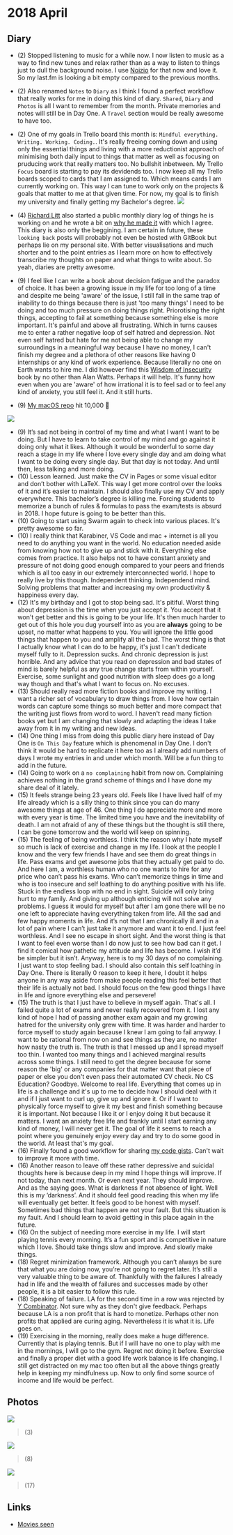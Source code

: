 # 2018 April
<!-- ## Shared -->

## Diary
- (2) Stopped listening to music for a while now. I now listen to music as a way to find new tunes and relax rather than as a way to listen to things just to dull the background noise. I use [Noizio](http://noiz.io) for that now and love it. So my last.fm is looking a bit empty compared to the previous months.
- (2) Also renamed `Notes` to `Diary` as I think I found a perfect workflow that really works for me in doing this kind of diary. `Shared`, `Diary` and `Photos` is all I want to remember from the month. Private memories and notes will still be in Day One. A `Travel` section would be really awesome to have too.
- (2) One of my goals in Trello board this month is: `Mindful everything. Writing. Working. Coding.`. It's really freeing coming down and using only the essential things and living with a more reductionist approach of minimising both daily input to things that matter as well as focusing on pruducing work that really matters too. No bullshit inbetween. My Trello `Focus` board is starting to pay its devidends too. I now keep all my Trello boards scoped to cards that I am assigned to. Which means cards I am currently working on. This way I can tune to work only on the projects & goals that matter to me at that given time. For now, my goal is to finish my university and finally getting my Bachelor's degree.
![](https://i.imgur.com/XbfhYFb.png)

- (4) [Richard Litt](https://github.com/RichardLitt) also started a public monthly diary log of things he is working on and he wrote a bit on [why he made it](https://richardlitt.github.io/2018-april/2018/04/04/11-31-why-am-i-writing-on-this-site/) with which I agree. This diary is also only the beggining. I am certain in future, these `looking back` posts will probably not even be hosted with GitBook but perhaps lie on my personal site. With better visualisations and much shorter and to the point entries as I learn more on how to effectively transcribe my thoughts on paper and what things to write about. So yeah, diaries are pretty awesome.
- (9) I feel like I can write a book about decision fatigue and the paradox of choice. It has been a growing issue in my life for too long of a time and despite me being 'aware' of the issue, I still fall in the same trap of inability to do things because there is just 'too many things' I need to be doing and too much pressure on doing things right. Priorotising the right things, accepting to fail at something because something else is more important. It's painful and above all frustrating. Which in turns causes me to enter a rather negative loop of self hatred and depression. Not even self hatred but hate for me not being able to change my surroundings in a meaningful way because I have no money, I can't finish my degree and a plethora of other reasons like having 0 internships or any kind of work experience. Because literally no one on Earth wants to hire me. I did however find this [Wisdom of Insecurity](https://antilogicalism.files.wordpress.com/2017/07/wisdom-of-insecurity.pdf) book by no other than Alan Watts. Perhaps it will help. It's funny how even when you are 'aware' of how irrational it is to feel sad or to feel any kind of anxiety, you still feel it. And it still hurts.
- (9) [My macOS repo](https://github.com/nikitavoloboev/my-mac-os) hit 10,000 🌟

![](https://i.imgur.com/C0Ubq2x.png)

- (9) It’s sad not being in control of my time and what I want I want to be doing. But I have to learn to take control of my mind and go against it doing only what it likes. Although it would be wonderful to some day reach a stage in my life where I love every single day and am doing what I want to be doing every single day. But that day is not today. And until then, less talking and more doing.
- (10) Lesson learned. Just make the CV in Pages or some visual editor and don’t bother with LaTeX. This way I get more control over the looks of it and it’s easier to maintain. I should also finally use my CV and apply everywhere. This bachelor’s degree is killing me. Forcing students to memorize a bunch of rules & formulas to pass the exam/tests is absurd in 2018. I hope future is going to be better than this.
- (10) Going to start using Swarm again to check into various places. It's pretty awesome so far.
- (10) I really think that Karabiner, VS Code and mac + internet is all you need to do anything you want in the world. No education needed aside from knowing how not to give up and stick with it. Everything else comes from practice. It also helps not to have constant anxiety and pressure of not doing good enough compared to your peers and friends which is all too easy in our extremely interconnected world. I hope to really live by this though. Independent thinking. Independend mind. Solving problems that matter and increasing my own productivity & happiness every day.
- (12) It's my birthday and I got to stop being sad. It's pitiful. Worst thing about depression is the time when you just accept it. You accept that it won't get better and this is going to be your life. It's then much harder to get out of this hole you dug yourself into as you are **always** going to be upset, no matter what happens to you. You will ignore the little good things that happen to you and amplify all the bad. The worst thing is that I actually know what I can do to be happy, it's just I can't dedicate myself fully to it. Depression sucks. And chronic depression is just horrible. And any advice that you read on depression and bad states of mind is barely helpful as any true change starts from within yourself. Exercise, some sunlight and good nutrition with sleep does go a long way though and that's what I want to focus on. No excuses.
- (13) Should really read more fiction books and improve my writing. I want a richer set of vocabulary to draw things from. I love how certain words can capture some things so much better and more compact that the writing just flows from word to word. I haven't read many fiction books yet but I am changing that slowly and adapting the ideas I take away from it in my writing and new ideas.
- (14) One thing I miss from doing this public diary here instead of Day One is `On This Day` feature which is phenomenal in Day One. I don't think it would be hard to replicate it here too as I already add numbers of days I wrote my entries in and under which month. Will be a fun thing to add in the future.
- (14) Going to work on a `no complaining` habit from now on. Complaining achieves nothing in the grand scheme of things and I have done my share deal of it lately.
- (15) It feels strange being 23 years old. Feels like I have lived half of my life already which is a silly thing to think since you can do many awesome things at age of 46. One thing I do appreciate more and more with every year is time. The limited time you have and the inevitability of death. I am not afraid of any of these things but the thought is still there, I can be gone tomorrow and the world will keep on spinning.
- (15) The feeling of being worthless. I think the reason why I hate myself so much is lack of exercise and change in my life. I look at the people I know and the very few friends I have and see them do great things in life. Pass exams and get awesome jobs that they actually get paid to do. And here I am, a worthless human who no one wants to hire for any price who can’t pass his exams. Who can’t memorize things in time and who is too insecure and self loathing to do anything positive with his life. Stuck in the endless loop with no end in sight. Suicide will only bring hurt to my family. And giving up although enticing will not solve any problems. I guess it would for myself but after I am gone there will be no one left to appreciate having everything taken from life. All the sad and few happy moments in life. And it’s not that I am chronically ill and in a lot of pain where I can’t just take it anymore and want it to end. I just feel worthless. And I see no escape in short sight. And the worst thing is that I want to feel even worse than I do now just to see how bad can it get. I find it comical how pathetic my attitude and life has become. I wish it’d be simpler but it isn’t. Anyway, here is to my 30 days of no complaining. I just want to stop feeling bad. I should also contain this self loathing in Day One. There is literally 0 reason to keep it here, I doubt it helps anyone in any way aside from make people reading this feel better that their life is actually not bad. I should focus on the few good things I have in life and ignore everything else and persevere!
- (15) The truth is that I just have to believe in myself again. That's all. I failed quite a lot of exams and never really recovered from it. I lost any kind of hope I had of passing another exam again and my growing hatred for the university only grew with time. It was harder and harder to force myself to study again because I knew I am going to fail anyway. I want to be rational from now on and see things as they are, no matter how nasty the truth is. The truth is that I messed up and I spread myself too thin. I wanted too many things and I achieved marginal results across some things. I still need to get the degree because for some reason the 'big' or any companies for that matter want that piece of paper or else you don't even pass their automated CV check. No CS Education? Goodbye. Welcome to real life. Everything that comes up in life is a challenge and it's up to me to decide how I should deal with it and if I just want to curl up, give up and ignore it. Or if I want to physically force myself to give it my best and finish something because it is important. Not because I like it or I enjoy doing it but because it matters. I want an anxiety free life and frankly until I start earning any kind of money, I will never get it. The goal of life it seems to reach a point where you genuinely enjoy every day and try to do some good in the world. At least that's my goal.
- (16) Finally found a good workflow for sharing [my code gists](../../sharing/my-gists.md). Can't wait to improve it more with time.
- (16) Another reason to leave off these rather depressive and suicidal thoughts here is because deep in my mind I hope things will improve. If not today, than next month. Or even next year. They should improve. And as the saying goes. What is darkness if not absence of light. Well this is my ‘darkness’. And it should feel good reading this when my life will eventually get better. It feels good to be honest with myself. Sometimes bad things that happen are not your fault. But this situation is my fault. And I should learn to avoid getting in this place again in the future.
- (16) On the subject of needing more exercise in my life. I will start playing tennis every morning. It’s a fun sport and is competitive in nature which I love. Should take things slow and improve. And slowly make things.
- (18) Regret minimization framework. Although you can’t always be sure that what you are doing now, you’re not going to regret later. It’s still a very valuable thing to be aware of. Thankfully with the failures I already had in life and the wealth of failures and successes made by other people, it is a bit easier to follow this rule.
- (18) Speaking of failure. LA for the second time in a row was rejected by [Y Combinator](http://www.ycombinator.com). Not sure why as they don't give feedback. Perhaps because LA is a non profit that is hard to monetize. Perhaps other non profits that applied are curing aging. Nevertheless it is what it is. Life goes on.
- (19) Exercising in the morning, really does make a huge difference. Currently that is playing tennis. But if I will have no one to play with me in the mornings, I will go to the gym. Regret not doing it before. Exercise and finally a proper diet with a good life work balance is life changing. I still get distracted on my mac too often but all the above things greatly help in keeping my mindfulness up. Now to only find some source of income and life would be perfect.

## Photos
![](https://scontent-ams3-1.cdninstagram.com/vp/3bb87331b05475f949fcb3df6ff8df2c/5B74C236/t51.2885-15/e35/29715437_330845627439683_7882915393767997440_n.jpg)
> (3)

![](https://scontent-frt3-2.cdninstagram.com/vp/68c23def62067967114cd407d866d843/5B74F7EE/t51.2885-15/e35/29715719_235957613628981_3447830682431127552_n.jpg)
> (8)

![](https://scontent-ams3-1.cdninstagram.com/vp/e942ae566b5a259012222c2f0074c27a/5B74EC13/t51.2885-15/e35/30076839_161320084508332_5977679832681545728_n.jpg)
> (17)

<!-- ## Music
- [Tracks](https://www.last.fm/user/playfullyExist/library/tracks?to=2018-04-30&from=2018-04-01) | [Artists](https://www.last.fm/user/playfullyExist/library/artists?to=2018-04-30&from=2018-04-01) | [Albums](https://www.last.fm/user/playfullyExist/library/albums?to=2018-04-30&from=2018-04-01)
 -->
## Links
- [Movies seen](https://letterboxd.com/nikitavoloboev/films/diary/for/2018/04/)